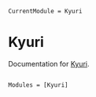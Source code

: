 ```@meta
CurrentModule = Kyuri
```

# Kyuri

Documentation for [Kyuri](https://github.com/terasakisatoshi/Kyuri.jl).

```@index
```

```@autodocs
Modules = [Kyuri]
```
